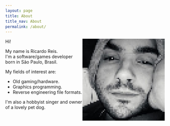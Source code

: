 ```yaml
---
layout: page
title: About
title_nav: About
permalink: /about/
---
```


<img align="right" width="260" height="260" src="/assets/img/rick.jpg">
Hi!

My name is Ricardo Reis.<br>
I'm a software/games developer born in São Paulo, Brasil.<br>

My fields of interest are:
- Old gaming/hardware.
- Graphics programming.
- Reverse engineering file formats.

I'm also a hobbyist singer and owner of a lovely pet dog.<br>
